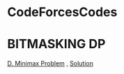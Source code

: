 # CodeForcesCodes

# BITMASKING DP
[D. Minimax Problem](https://codeforces.com/contest/1288/problem/D) , [Solution](https://codeforces.com/contest/1288/submission/85777850)
